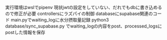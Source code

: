 実行環境はwslでpipenv
現状jwtの設定をしていない、だれでもdbに書き込めるので修正が必要
controllersにラズパイの制御
databaseにsupabase関連のコード
main.pyでwaiting_logに水分摂取量記録
python3 database/sync_supabase.py でwaiting_logの内容をpost、processed_logsにpostした情報を保存
